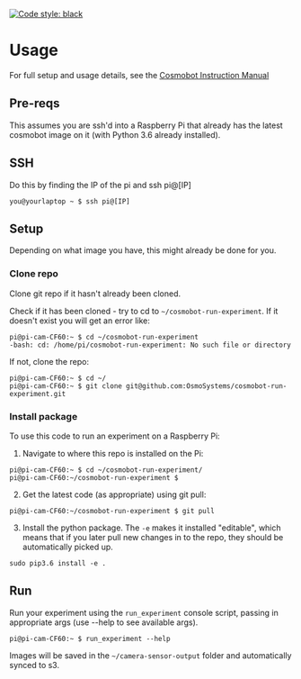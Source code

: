[![Code style: black](https://img.shields.io/badge/code%20style-black-000000.svg)](https://github.com/python/black)

# Usage

For full setup and usage details, see the [Cosmobot Instruction Manual](https://docs.google.com/document/d/1ZYK24QlmTyvdBJlXioD8hm90TbwAEc02sMYBzOlQnoU/edit)

## Pre-reqs
This assumes you are ssh'd into a Raspberry Pi that already has the latest cosmobot image on it (with Python 3.6 already installed).

## SSH
Do this by finding the IP of the pi and ssh pi@[IP]
```
you@yourlaptop ~ $ ssh pi@[IP]
```

## Setup
Depending on what image you have, this might already be done for you.

### Clone repo
Clone git repo if it hasn't already been cloned.

Check if it has been cloned - try to cd to `~/cosmobot-run-experiment`. If it doesn't exist you will get an error like:
```
pi@pi-cam-CF60:~ $ cd ~/cosmobot-run-experiment
-bash: cd: /home/pi/cosmobot-run-experiment: No such file or directory
```

If not, clone the repo:
```
pi@pi-cam-CF60:~ $ cd ~/
pi@pi-cam-CF60:~ $ git clone git@github.com:OsmoSystems/cosmobot-run-experiment.git
```

### Install package
To use this code to run an experiment on a Raspberry Pi:
1. Navigate to where this repo is installed on the Pi:
```
pi@pi-cam-CF60:~ $ cd ~/cosmobot-run-experiment/
pi@pi-cam-CF60:~/cosmobot-run-experiment $
```

2. Get the latest code (as appropriate) using git pull:
```
pi@pi-cam-CF60:~/cosmobot-run-experiment $ git pull
```

3. Install the python package. The `-e` makes it installed "editable", which means that if you later pull new changes in to the repo, they should be automatically picked up.
```
sudo pip3.6 install -e .
```

## Run
Run your experiment using the `run_experiment` console script, passing in appropriate args (use --help to see available args).
```
pi@pi-cam-CF60:~ $ run_experiment --help
```

Images will be saved in the `~/camera-sensor-output` folder and automatically synced to s3.
